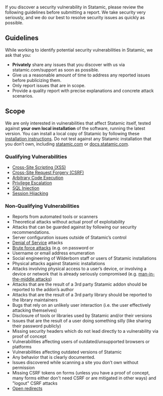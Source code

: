 If you discover a security vulnerability in Statamic, please review the following guidelines before submitting a report. We take security very seriously, and we do our best to resolve security issues as quickly as possible.

## Guidelines
While working to identify potential security vulnerabilities in Statamic, we ask that you:

- **Privately** share any issues that you discover with us via statamic.com/support as soon as possible.
- Give us a reasonable amount of time to address any reported issues before publicizing them.
- Only report issues that are in scope.
- Provide a quality report with precise explanations and concrete attack scenarios.

## Scope
We are only interested in vulnerabilities that affect Statamic itself, tested against **your own local installation** of the software, running the latest version. You can install a local copy of Statamic by following these [installation instructions](https://statamic.dev/installing). Do not test against any Statamic installation that you don’t own, including [statamic.com](https:/statamic.com) or [docs.statamic.com](https://docs.statamic.com).

### Qualifying Vulnerabilities

- [Cross-Site Scripting (XSS)](https://en.wikipedia.org/wiki/Cross-site_scripting)
- [Cross-Site Request Forgery (CSRF)](https://en.wikipedia.org/wiki/Cross-site_request_forgery)
- [Arbitrary Code Execution](https://en.wikipedia.org/wiki/Arbitrary_code_execution)
- [Privilege Escalation](https://en.wikipedia.org/wiki/Privilege_escalation)
- [SQL Injection](https://en.wikipedia.org/wiki/SQL_injection)
- [Session Hijacking](https://en.wikipedia.org/wiki/Session_hijacking)

### Non-Qualifying Vulnerabilities

- Reports from automated tools or scanners
- Theoretical attacks without actual proof of exploitability
- Attacks that can be guarded against by following our security recommendations.
- Server configuration issues outside of Statamic’s control
- [Denial of Service](https://en.wikipedia.org/wiki/Denial-of-service_attack) attacks
- [Brute force attacks](https://en.wikipedia.org/wiki/Brute-force_attack) (e.g. on password or
- Username or email address enumeration
- Social engineering of Wilderborn staff or users of Statamic installations
- Physical attacks against Statamic installations
- Attacks involving physical access to a user’s device, or involving a device or network that is already seriously compromised (e.g. [man-in-the-middle attacks](https://en.wikipedia.org/wiki/Man-in-the-middle_attack))
- Attacks that are the result of a 3rd party Statamic addon should be reported to the addon’s author
- Attacks that are the result of a 3rd party library should be reported to the library maintainers
- Bugs that rely on an unlikely user interaction (i.e. the user effectively attacking themselves)
- Disclosure of tools or libraries used by Statamic and/or their versions
- Issues that are the result of a user doing something silly (like sharing their password publicly)
- Missing security headers which do not lead directly to a vulnerability via proof of concept
- Vulnerabilities affecting users of outdated/unsupported browsers or platforms
- Vulnerabilities affecting outdated versions of Statamic
- Any behavior that is clearly documented.
- Issues discovered while scanning a site you don’t own without permission
- Missing CSRF tokens on forms (unless you have a proof of concept, many forms either don't need CSRF or are mitigated in other ways) and "logout" CSRF attacks
- [Open redirects](https://www.owasp.org/index.php/open_redirect)
